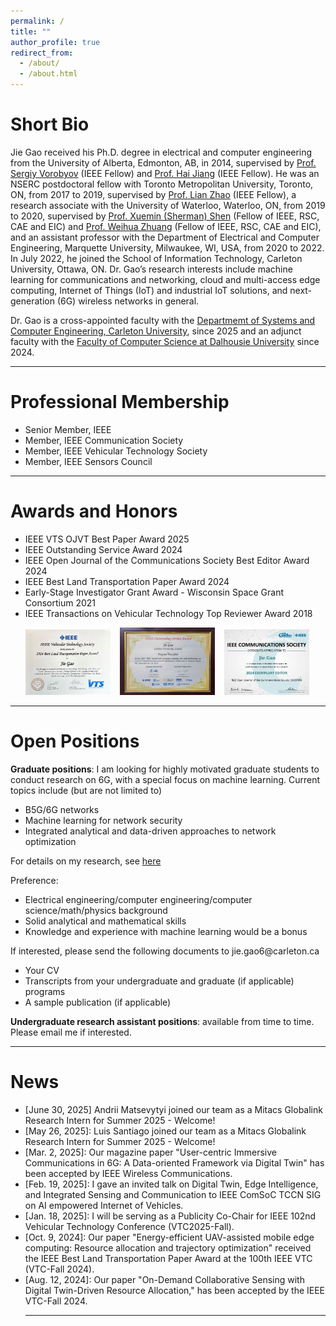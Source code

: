 ```yaml
---
permalink: /
title: ""
author_profile: true
redirect_from: 
  - /about/
  - /about.html
---
```

Short Bio
======
Jie Gao received his Ph.D. degree in electrical and computer engineering from the University of Alberta, Edmonton, AB, in 2014, supervised by [Prof. Sergiy Vorobyov](https://users.aalto.fi/~vorobys1/) (IEEE Fellow) and [Prof. Hai Jiang](https://www.ece.ualberta.ca/~hai1/) (IEEE Fellow). He was an NSERC postdoctoral fellow with Toronto Metropolitan University, Toronto, ON, from 2017 to 2019, supervised by [Prof. Lian Zhao](https://www.ecb.torontomu.ca/~lzhao/) (IEEE Fellow), a research associate with the University of Waterloo, Waterloo, ON, from 2019 to 2020, supervised by [Prof. Xuemin (Sherman) Shen](https://uwaterloo.ca/scholar/sshen) (Fellow of IEEE, RSC, CAE and EIC) and [Prof. Weihua Zhuang](https://uwaterloo.ca/scholar/wzhuang) (Fellow of IEEE, RSC, CAE and EIC), and an assistant professor with the Department of Electrical and Computer Engineering, Marquette University, Milwaukee, WI, USA, from 2020 to 2022. In July 2022, he joined the School of Information Technology, Carleton University, Ottawa, ON. Dr. Gao’s research interests include machine learning for communications and networking, cloud and multi-access edge computing, Internet of Things (IoT) and industrial IoT solutions, and next-generation (6G) wireless networks in general. 

Dr. Gao is a cross-appointed faculty with the [Departmemt of Systems and Computer Engineering, Carleton University](https://carleton.ca/sce/faculty/#crossappointed), since 2025 and an adjunct faculty with the [Faculty of Computer Science at Dalhousie University](https://www.dal.ca/faculty/computerscience/faculty-staff.html) since 2024.

<hr> 


Professional Membership
======
<ul style="list-style-type:disc;">
  <li>Senior Member, IEEE</li>
  <li>Member, IEEE Communication Society</li>
  <li>Member, IEEE Vehicular Technology Society</li>
  <li>Member, IEEE Sensors Council</li>
</ul>

<hr> 


Awards and Honors
======

<ul style="list-style-type:disc;">
  <li>IEEE VTS OJVT Best Paper Award 2025</li>
  <li>IEEE Outstanding Service Award 2024</li>
  <li>IEEE Open Journal of the Communications Society Best Editor Award 2024</li>
  <li>IEEE Best Land Transportation Paper Award 2024 </li>
  <li>Early-Stage Investigator Grant Award - Wisconsin Space Grant Consortium 2021 </li>
  <li>IEEE Transactions on Vehicular Technology Top Reviewer Award 2018 </li>
</ul>

<p float="left">
  &nbsp; &nbsp; &nbsp;
  <img src="../images/Award_IEEEBestLandTransportation2024.jpg" style="width:27%"  alt="">  &nbsp;&nbsp;
  <img src="../images/Award_IEEEService2024.jpg" style="width:30%" alt=""> &nbsp;&nbsp;
  <img src="../images/Award_OJCOMSBestEditor2024.png" style="width:27%" alt="">
</p>

<hr> 

Open Positions
======
<strong>Graduate positions</strong>: I am looking for highly motivated graduate students to conduct research on 6G, with a special focus on machine learning. Current topics include (but are not limited to)
<ul style="list-style-type:disc;">
  <li> B5G/6G networks</li>
  <li>Machine learning for network security</li>
  <li>Integrated analytical and data-driven approaches to network optimization</li>
</ul>

For details on my research, see [here](https://drjiegao.github.io//research/) 

Preference: 
<ul style="list-style-type:disc;">
  <li>Electrical engineering/computer engineering/computer science/math/physics background</li>
  <li>Solid analytical and mathematical skills</li>
  <li>Knowledge and experience with machine learning would be a bonus</li>
</ul>
If interested, please send the following documents to jie.gao6@carleton.ca
<ul style="list-style-type:disc;">
  <li>Your CV</li>
  <li>Transcripts from your undergraduate and graduate (if applicable) programs</li>
  <li>A sample publication (if applicable) </li>
</ul>
<strong>Undergraduate research assistant positions</strong>: available from time to time. Please email me if interested. 

<hr> 


News
======
<ul style="list-style-type:disc;">
 <li> [June 30, 2025] Andrii Matsevytyi joined our team as a Mitacs Globalink Research Intern for Summer 2025 - Welcome! </li>
 <li> [May 26, 2025]: Luis Santiago joined our team as a Mitacs Globalink Research Intern for Summer 2025 - Welcome! </li>
 <li> [Mar. 2, 2025]: Our magazine paper "User-centric Immersive Communications in 6G: A Data-oriented Framework via Digital Twin" has been accepted by IEEE Wireless Communications. </li>
 <li> [Feb. 19, 2025]: I gave an invited talk on Digital Twin, Edge Intelligence, and Integrated Sensing and Communication to IEEE ComSoC TCCN SIG on AI empowered Internet of Vehicles. </li>
 <li> [Jan. 18, 2025]: I will be serving as a Publicity Co-Chair for IEEE 102nd Vehicular Technology Conference (VTC2025-Fall). </li>
 <li> [Oct. 9, 2024]: Our paper "Energy-efficient UAV-assisted mobile edge computing: Resource allocation and trajectory optimization" received the IEEE Best Land Transportation Paper Award at the 100th IEEE VTC (VTC-Fall 2024). </li>
 <li> [Aug. 12, 2024]: Our paper "On-Demand Collaborative Sensing with Digital Twin-Driven Resource Allocation," has been accepted by the IEEE VTC-Fall 2024. </li>
<!--
 <li> [Aug. 5, 2024]: Our paper "Digital Twin-Empowered Resource Allocation for On-Demand Collaborative Sensing," has been accepted by the IEEE Internet of Things Journal. </li>
-->
<!--
 <li> [June 16, 2024]: Our paper "User-centric Service Provision for Edge-assisted Mobile AR: A Digital Twin-based Approach," has been accepted by the IEEE/CIC ICCC 2024. </li>
-->
<!--
 <li> [June 16, 2024]: Our paper "Model Drift-Adaptive Resource Reservation in ISAC Networks: A Digital Twin-Based Approach," has been accepted by the IEEE/CIC ICCC 2024. </li>
-->
<hr> 
</ul>





